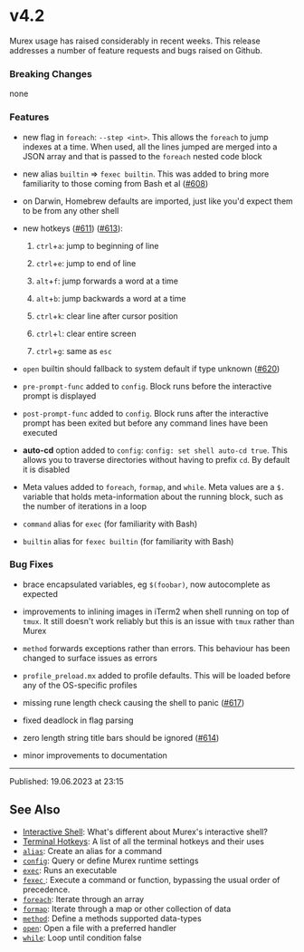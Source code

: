 # v4.2

Murex usage has raised considerably in recent weeks. This release addresses a number of feature requests and bugs raised on Github.

### Breaking Changes

none

### Features

* new flag in `foreach`: `--step <int>`. This allows the `foreach` to jump indexes at a time. When used, all the lines jumped are merged into a JSON array and that is passed to the `foreach` nested code block

* new alias `builtin` => `fexec builtin`. This was added to bring more familiarity to those coming from Bash et al ([#608](https://github.com/lmorg/murex/issues/608))

* on Darwin, Homebrew defaults are imported, just like you'd expect them to be from any other shell

* new hotkeys ([#611](https://github.com/lmorg/murex/issues/611)) ([#613](https://github.com/lmorg/murex/issues/613)):

  1. `ctrl`+`a`: jump to beginning of line

  2. `ctrl`+`e`: jump to end of line

  3. `alt`+`f`: jump forwards a word at a time

  4. `alt`+`b`: jump backwards a word at a time

  5. `ctrl`+`k`: clear line after cursor position

  6. `ctrl`+`l`: clear entire screen

  7. `ctrl`+`g`: same as `esc`

* `open` builtin should fallback to system default if type unknown ([#620](https://github.com/lmorg/murex/issues/620))

* `pre-prompt-func` added to `config`. Block runs before the interactive prompt is displayed

* `post-prompt-func` added to `config`. Block runs after the interactive prompt has been exited but before any command lines have been executed

* **auto-cd** option added to `config`: `config: set shell auto-cd true`. This allows you to traverse directories without having to prefix `cd`. By default it is disabled

* Meta values added to `foreach`, `formap`, and `while`. Meta values are a `$.` variable that holds meta-information about the running block, such as the number of iterations in a loop

* `command` alias for `exec` (for familiarity with Bash)

* `builtin` alias for `fexec builtin` (for familiarity with Bash)

### Bug Fixes

* brace encapsulated variables, eg `$(foobar)`, now autocomplete as expected

* improvements to inlining images in iTerm2 when shell running on top of `tmux`. It still doesn't work reliably but this is an issue with `tmux` rather than Murex

* `method` forwards exceptions rather than errors. This behaviour has been changed to surface issues as errors

* `profile_preload.mx` added to profile defaults. This will be loaded before any of the OS-specific profiles

* missing rune length check causing the shell to panic ([#617](https://github.com/lmorg/murex/issues/617))

* fixed deadlock in flag parsing

* zero length string title bars should be ignored ([#614](https://github.com/lmorg/murex/issues/614))

* minor improvements to documentation 

<hr>

Published: 19.06.2023 at 23:15

## See Also

* [Interactive Shell](../user-guide/interactive-shell.md):
  What's different about Murex's interactive shell?
* [Terminal Hotkeys](../user-guide/terminal-keys.md):
  A list of all the terminal hotkeys and their uses
* [`alias`](../commands/alias.md):
  Create an alias for a command
* [`config`](../commands/config.md):
  Query or define Murex runtime settings
* [`exec`](../commands/exec.md):
  Runs an executable
* [`fexec` ](../commands/fexec.md):
  Execute a command or function, bypassing the usual order of precedence.
* [`foreach`](../commands/foreach.md):
  Iterate through an array
* [`formap`](../commands/formap.md):
  Iterate through a map or other collection of data
* [`method`](../commands/method.md):
  Define a methods supported data-types
* [`open`](../commands/open.md):
  Open a file with a preferred handler
* [`while`](../commands/while.md):
  Loop until condition false